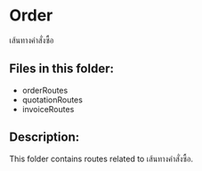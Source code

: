 # Order

เส้นทางคำสั่งซื้อ

## Files in this folder:

- orderRoutes
- quotationRoutes
- invoiceRoutes

## Description:

This folder contains routes related to เส้นทางคำสั่งซื้อ.
